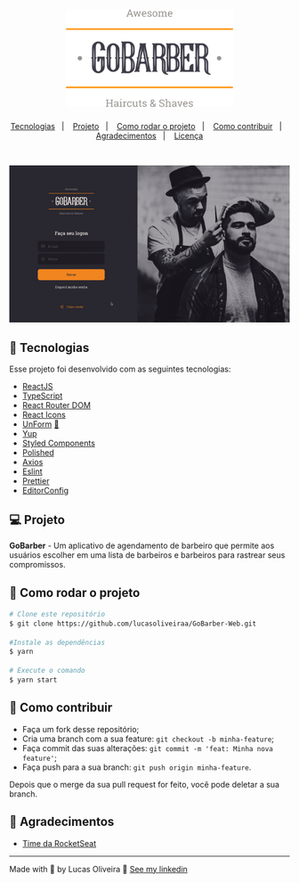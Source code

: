 <h1 align="center">
    <img alt="GoBarber" title="GoBarber" src=".github/gobarber1.svg" width="300px" />
</h1>

<p align="center">
  <a href="#-tecnologias">Tecnologias</a>&nbsp;&nbsp;&nbsp;|&nbsp;&nbsp;&nbsp;
  <a href="#-projeto">Projeto</a>&nbsp;&nbsp;&nbsp;|&nbsp;&nbsp;&nbsp;
  <a href="#-tecnologias">Como rodar o projeto</a>&nbsp;&nbsp;&nbsp;|&nbsp;&nbsp;&nbsp;
  <a href="#-como-rodar-o-projeto">Como contribuir</a>&nbsp;&nbsp;&nbsp;|&nbsp;&nbsp;&nbsp;
  <a href="#-agradecimentos">Agradecimentos</a>&nbsp;&nbsp;&nbsp;|&nbsp;&nbsp;&nbsp;
  <a href="#-licença">Licença</a>

</p>

<p align="center">
   <a href="https://github.com/lucasoliveiraa/GoBarber-Web">
  </a>
</p>

<br>

<p align="center">
  <img alt="Barber" src=".github/gobarber.gif">
</p>

## 🚀 Tecnologias

Esse projeto foi desenvolvido com as seguintes tecnologias:

- [ReactJS](https://reactjs.org/)
- [TypeScript](https://www.typescriptlang.org/)
- [React Router DOM](https://reacttraining.com/react-router/)
- [React Icons](https://react-icons.netlify.com/#/)
- [UnForm](https://unform.dev/) [💜](https://rocketseat.com.br/)
- [Yup](https://github.com/jquense/yup)
- [Styled Components](https://styled-components.com/)
- [Polished](https://github.com/styled-components/polished)
- [Axios](https://github.com/axios/axios)
- [Eslint](https://eslint.org/)
- [Prettier](https://prettier.io/)
- [EditorConfig](https://editorconfig.org/)


## 💻 Projeto

**GoBarber** - Um aplicativo de agendamento de barbeiro que permite aos usuários escolher em uma lista de barbeiros e barbeiros para rastrear seus compromissos.

## 🚀 Como rodar o projeto

```bash
# Clone este repositório
$ git clone https://github.com/lucasoliveiraa/GoBarber-Web.git

#Instale as dependências
$ yarn

# Execute o comando
$ yarn start
```

## 🤔 Como contribuir

- Faça um fork desse repositório;
- Cria uma branch com a sua feature: `git checkout -b minha-feature`;
- Faça commit das suas alterações: `git commit -m 'feat: Minha nova feature'`;
- Faça push para a sua branch: `git push origin minha-feature`.

Depois que o merge da sua pull request for feito, você pode deletar a sua branch.


## 🙌 Agradecimentos

- [Time da RocketSeat](https://rocketseat.com.br/)

---

Made with 💜 by Lucas Oliveira 👋 [See my linkedin](https://www.linkedin.com/in/lucas-da-costa-oliveira-b75b30125/)
